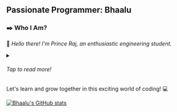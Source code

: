<h2 style="align-self: center;">Passionate Programmer: Bhaalu</h2>


### ✒️ Who I Am?
👋 <span style="font-style: italic;">Hello there! I'm Prince Raj, an enthusiastic engineering student.</span>
<details>
    <summary><h6>Tap to read more!</h6></summary><br>
    <p>💻<span style="font-style: italic;">I recently embarked on my coding journey, and I'm passionate about learning
            and exploring the world of programming. Every day, I'm amazed by the possibilities and the impact that code
            can have in shaping our world.</span></p>
    <p>🎓 <span style="font-style: italic;">Currently in the early stages of my engineering degree, I'm eager to develop
            a strong foundation in coding and programming. I'm focusing on learning various programming languages and
            frameworks.</span></p>
    <p>🌟 <span style="font-style: italic;">I believe in the power of continuous learning and growth. While I may be a
            beginner, I'm dedicated to honing my skills and expanding my knowledge through personal projects and online
            resources. I'm excited about the challenges and opportunities that lie ahead.</span></p>
    <p>🚀 <span style="font-style: italic;">I'm open to collaborating with fellow developers, sharing ideas, and being
            part of the thriving coding community. I'm also looking forward to contributing to open-source projects as I
            progress in my coding journey.</span></p>
</details>
Let's learn and grow together in this exciting world of coding! 💻


[![Bhaalu's GitHub
stats](https://github-readme-stats.vercel.app/api?username=Bhaalu-69&theme=dracula&bg_color=00000000&show_icons=true&hide=prs,issues)](https://github.com/anuraghazra/github-readme-stats)
